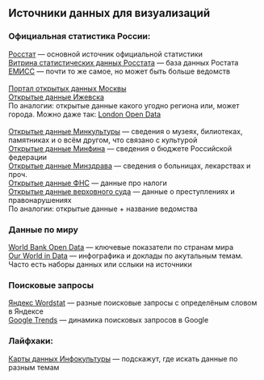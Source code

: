 ## Источники данных для визуализаций

### Официальная статистика России:
[Росстат](https://rosstat.gov.ru/) — основной источник официальной статистики <br>
[Витрина статистических данных Росстата](https://showdata.gks.ru/finder/) — база данных Ростата <br>
[ЕМИСС](https://www.fedstat.ru/) — почти то же самое, но может быть больше ведомств<br>
<br>
[Портал открытых данных Москвы](https://data.mos.ru/)<br>
[Открытые данные Ижевска](https://www.izh.ru/i/opendata-list)<br>
По аналогии: открытые данные какого угодно региона или, может города. Можно даже так: [London Open Data](https://www.google.com/search?newwindow=1&safe=active&rlz=1C5CHFA_enRU851RU851&sxsrf=ALeKk03cGdkOK5AQeebMs9fVfjMPRvjG5w%3A1606479312228&ei=0O3AX6KvDcHmrgTypLTIDw&q=london+open+data&oq=london+open+data&gs_lcp=CgZwc3ktYWIQAzIGCAAQBxAeMgcIABAUEIcCMgYIABAHEB4yBggAEAcQHjIGCAAQBxAeMgYIABAHEB4yBggAEAcQHjIGCAAQBRAeMgYIABAIEB4yBggAEAgQHjoGCCMQJxATOggIABAHEB4QEzoKCAAQBxAKEB4QEzoECAAQDToICAAQDRAFEB46CAgAEAgQDRAeOggIABAIEAcQHjoKCAAQBxAFEB4QEzoKCAAQCBAHEB4QE1DtXFiZaWD-bWgCcAB4AIABmQGIAf8JkgEDMS45mAEAoAEBqgEHZ3dzLXdpesABAQ&sclient=psy-ab&ved=0ahUKEwii1_nl2aLtAhVBs4sKHXISDfkQ4dUDCA0&uact=5)<br>
<br>
[Открытые данные Минкультуры](https://opendata.mkrf.ru/opendata) — сведения о музеях, билиотеках, памятниках и о всём другом, что связано с культурой<br>
[Открытые данные Минфина](https://minfin.gov.ru/opendata/) — сведения о бюджете Российской федерации<br>
[Открытые данные Минздрава](https://minzdrav.gov.ru/opendata) — сведения о больницах, лекарствах и проч.<br>
[Открытые данные ФНС](https://www.nalog.ru/opendata/) — данные про налоги<br>
[Открытые данные верховного суда](http://www.cdep.ru/index.php?id=79) — данные о преступлениях и правонарушениях<br>
По аналогии: открытые данные + название ведомства

### Данные по миру
[World Bank Open Data](data.worldbank.org) — ключевые показатели по странам мира<br>
[Our World in Data](https://ourworldindata.org/) — инфографика и доклады по акутальным темам. Часто есть наборы данных или сслыки на источники<br>

### Поисковые запросы
[Яндекс Wordstat](https://wordstat.yandex.ru/) — разные поисковые запросы с определёным словом в Яндексе<br>
[Google Trends](https://trends.google.com/trends/) — динамика поисковых запросов в Google<br>

### Лайфхаки:
[Карты данных Инфокультуры](https://www.infoculture.ru/2018/12/10/datamaps/) — подскажут, где искать данные по разным темам

